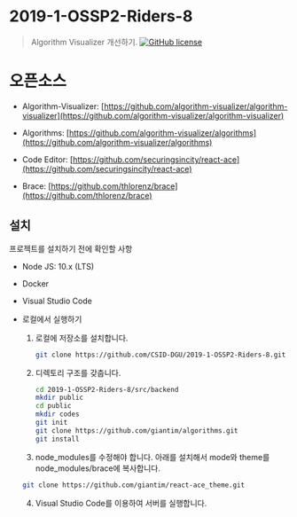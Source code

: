 # 2019-1-OSSP2-Riders-8

> Algorithm Visualizer 개선하기.
[![GitHub license](https://img.shields.io/github/license/algorithm-visualizer/algorithm-visualizer.svg?style=flat-square)](https://github.com/algorithm-visualizer/algorithm-visualizer/blob/master/LICENSE)

# 오픈소스

- Algorithm-Visualizer: [https://github.com/algorithm-visualizer/algorithm-visualizer](https://github.com/algorithm-visualizer/algorithm-visualizer)

- Algorithms: [https://github.com/algorithm-visualizer/algorithms](https://github.com/algorithm-visualizer/algorithms)

- Code Editor: [https://github.com/securingsincity/react-ace](https://github.com/securingsincity/react-ace)

- Brace: [https://github.com/thlorenz/brace](https://github.com/thlorenz/brace)

## 설치

프로젝트를 설치하기 전에 확인할 사항
- Node JS: 10.x (LTS)
- Docker
- Visual Studio Code


- 로컬에서 실행하기
    1. 로컬에 저장소를 설치합니다.

        ``` bash
        git clone https://github.com/CSID-DGU/2019-1-OSSP2-Riders-8.git
        ```

    2. 디렉토리 구조를 갖춥니다.

        ``` bash
        cd 2019-1-OSSP2-Riders-8/src/backend
        mkdir public
        cd public
        mkdir codes
        git init
        git clone https://github.com/giantim/algorithms.git
        git install
        ```

    3. node_modules를 수정해야 합니다. 아래를 설치해서 mode와 theme를 node_modules/brace에 복사합니다.

    ``` bash
    git clone https://github.com/giantim/react-ace_theme.git
    ```

    4. Visual Studio Code를 이용하여 서버를 실행합니다.